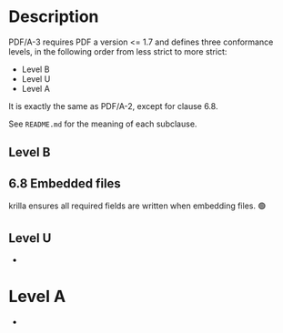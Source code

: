 # Description
PDF/A-3 requires PDF a version <= 1.7 and defines three conformance levels, 
in the following order from less strict to more strict:
- Level B
- Level U
- Level A

It is exactly the same as PDF/A-2, except for clause 6.8.

See `README.md` for the meaning of each subclause.

## Level B

## 6.8 Embedded files

krilla ensures all required fields are written when embedding files. 🟢

## Level U

-

# Level A

-